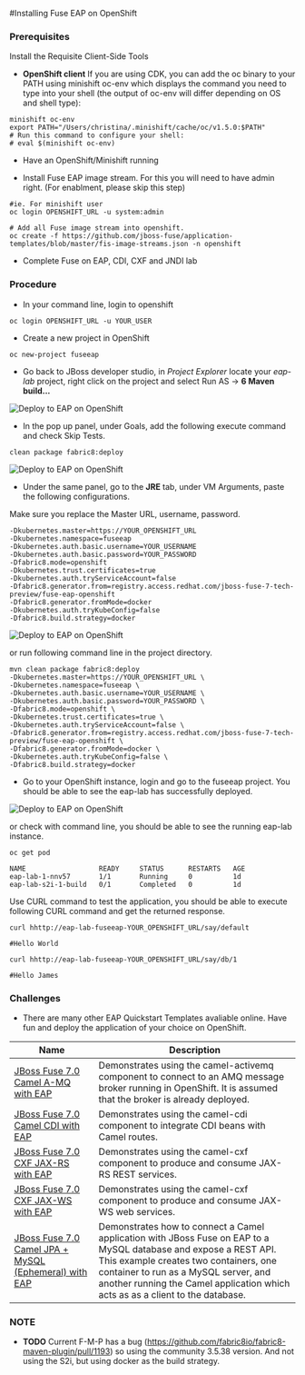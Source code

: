 #Installing Fuse EAP on OpenShift

### Prerequisites

Install the Requisite Client-Side Tools

- **OpenShift client**
If you are using CDK, you can add the oc binary to your PATH using minishift oc-env which displays the command you need to type into your shell (the output of oc-env will differ depending on OS and shell type):

```
minishift oc-env
export PATH="/Users/christina/.minishift/cache/oc/v1.5.0:$PATH"
# Run this command to configure your shell:
# eval $(minishift oc-env)
```

- Have an OpenShift/Minishift running

- Install Fuse EAP image stream. For this you will need to have admin right. (For enablment, please skip this step)

```
#ie. For minishift user
oc login OPENSHIFT_URL -u system:admin

# Add all Fuse image stream into openshift.
oc create -f https://github.com/jboss-fuse/application-templates/blob/master/fis-image-streams.json -n openshift
```
- Complete Fuse on EAP, CDI, CXF and JNDI lab

### Procedure

- In your command line, login to openshift

```
oc login OPENSHIFT_URL -u YOUR_USER
```

- Create a new project in OpenShift

```
oc new-project fuseeap
```

- Go back to JBoss developer studio, in *Project Explorer* locate your *eap-lab* project, right click on the project and select Run AS -> **6 Maven build...**

![Deploy to EAP on OpenShift](images/62-Step-01.png)

- In the pop up panel, under Goals, add the following execute command and check Skip Tests.

```
clean package fabric8:deploy
```
![Deploy to EAP on OpenShift](images/62-Step-02.png)

- Under the same panel, go to the **JRE** tab, under VM Arguments, paste the following configurations. 

Make sure you replace the Master URL, username, password.  

```
-Dkubernetes.master=https://YOUR_OPENSHIFT_URL
-Dkubernetes.namespace=fuseeap 
-Dkubernetes.auth.basic.username=YOUR_USERNAME 
-Dkubernetes.auth.basic.password=YOUR_PASSWORD 
-Dfabric8.mode=openshift 
-Dkubernetes.trust.certificates=true 
-Dkubernetes.auth.tryServiceAccount=false 
-Dfabric8.generator.from=registry.access.redhat.com/jboss-fuse-7-tech-preview/fuse-eap-openshift 
-Dfabric8.generator.fromMode=docker 
-Dkubernetes.auth.tryKubeConfig=false 
-Dfabric8.build.strategy=docker
```
![Deploy to EAP on OpenShift](images/62-Step-03.png)

or run following command line in the project directory. 

```
mvn clean package fabric8:deploy
-Dkubernetes.master=https://YOUR_OPENSHIFT_URL \
-Dkubernetes.namespace=fuseeap \
-Dkubernetes.auth.basic.username=YOUR_USERNAME \
-Dkubernetes.auth.basic.password=YOUR_PASSWORD \
-Dfabric8.mode=openshift \
-Dkubernetes.trust.certificates=true \
-Dkubernetes.auth.tryServiceAccount=false \
-Dfabric8.generator.from=registry.access.redhat.com/jboss-fuse-7-tech-preview/fuse-eap-openshift \
-Dfabric8.generator.fromMode=docker \
-Dkubernetes.auth.tryKubeConfig=false \
-Dfabric8.build.strategy=docker
```

- Go to your OpenShift instance, login and go to the fuseeap project. You should be able to see the eap-lab has successfully deployed. 

![Deploy to EAP on OpenShift](images/62-Step-04.png)

or check with command line, you should be able to see the running eap-lab instance.

```
oc get pod

NAME                  READY     STATUS      RESTARTS   AGE
eap-lab-1-nnv57       1/1       Running     0          1d
eap-lab-s2i-1-build   0/1       Completed   0          1d

```
Use CURL command to test the application, you should be able to execute following CURL command and get the returned response. 

```
curl hhttp://eap-lab-fuseeap-YOUR_OPENSHIFT_URL/say/default

#Hello World
```

```
curl hhttp://eap-lab-fuseeap-YOUR_OPENSHIFT_URL/say/db/1

#Hello James
```



### Challenges

- There are many other EAP Quickstart Templates avaliable online. Have fun and deploy the application of your choice on OpenShift.

| Name	| Description| 
|-----------------------|-------------------------------------------------|
|[JBoss Fuse 7.0 Camel A-MQ with EAP](https://raw.githubusercontent.com/jboss-fuse/application-templates/master/quickstarts/eap-camel-amq-template.json)| Demonstrates using the camel-activemq component to connect to an AMQ message broker running in OpenShift. It is assumed that the broker is already deployed.|
|[JBoss Fuse 7.0 Camel CDI with EAP](https://raw.githubusercontent.com/jboss-fuse/application-templates/master/quickstarts/eap-camel-cdi-template.json)| Demonstrates using the camel-cdi component to integrate CDI beans with Camel routes.|
|[JBoss Fuse 7.0 CXF JAX-RS with EAP](https://raw.githubusercontent.com/jboss-fuse/application-templates/master/quickstarts/eap-camel-cxf-jaxrs-template.json)| Demonstrates using the camel-cxf component to produce and consume JAX-RS REST services.|
|[JBoss Fuse 7.0 CXF JAX-WS with EAP](https://raw.githubusercontent.com/jboss-fuse/application-templates/master/quickstarts/eap-camel-cxf-jaxws-template.json)| Demonstrates using the camel-cxf component to produce and consume JAX-WS web services.|
|[JBoss Fuse 7.0 Camel JPA + MySQL (Ephemeral) with EAP](https://raw.githubusercontent.com/jboss-fuse/application-templates/master/quickstarts/eap-camel-jpa-template.json)| Demonstrates how to connect a Camel application with JBoss Fuse on EAP to a MySQL database and expose a REST API. This example creates two containers, one container to run as a MySQL server, and another running the Camel application which acts as as a client to the database.|



### NOTE
 -  **TODO** Current F-M-P has a bug (https://github.com/fabric8io/fabric8-maven-plugin/pull/1193) so using the community 3.5.38 version. And not using the S2i, but using docker as the build strategy. 